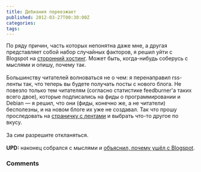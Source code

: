 ```yaml
---
title: Дебиания переезжает
published: 2012-03-27T00:30:00Z
categories: 
tags: 
---
```


По ряду причин, часть которых непонятна даже мне, а другая представляет собой набор случайных факторов, я решил уйти с Blogspot на <a href="http://debiania.in.ua/">сторонний хостинг</a>. Может быть, когда-нибудь соберусь с мыслями и опишу, почему так.<br /><br />Большинству читателей волноваться не о чем: я перенаправил rss-ленты так, что теперь вы будете получать посты с нового блога. Не повезло только тем читателям (согласно статистике feedburner'а таких всего двое), которые подписались на фиды о программировании и Debian — я решил, что они (фиды, конечно же, а не читатели) бесполезны, и на новом блоге их уже не создавал. Так что прошу проследовать на <a href="http://debiania.in.ua/subscribe.html">страничку с лентами</a> и выбрать что-то другое по вкусу.<br /><br />За сим разрешите откланяться.<br /><br /><b>UPD:</b> наконец собрался с мыслями и <a href='http://debiania.in.ua/posts/2012-09-01-blogs-should-require-zero-maintanance-effort.html'>объяснил, почему ушёл с Blogspot</a>.

<h3 id='hakyll-convert-comments-title'>Comments</h3>


